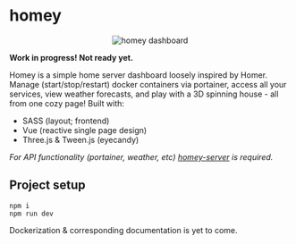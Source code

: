 # homey
<p align="center">
  <img src="https://github.com/vlfldr/homey/blob/master/screenshot.png?raw=true" alt="homey dashboard"/>
</p>

**Work in progress! Not ready yet.**

Homey is a simple home server dashboard loosely inspired by Homer. Manage (start/stop/restart) docker containers via portainer, access all your services, view weather forecasts, and play with a 3D spinning house - all from one cozy page!  Built with:

* SASS (layout; frontend)
* Vue (reactive single page design)
* Three.js & Tween.js (eyecandy)

*For API functionality (portainer, weather, etc) [homey-server](https://github.com/vlfldr/homey-server) is required.*

## Project setup
```
npm i
npm run dev
```
Dockerization & corresponding documentation is yet to come.
